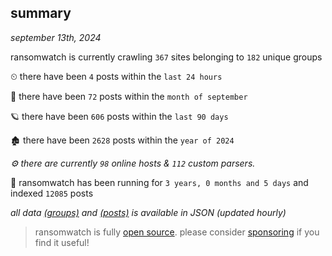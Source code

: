 
## summary
_september 13th, 2024_

ransomwatch is currently crawling `367` sites belonging to `182` unique groups

⏲ there have been `4` posts within the `last 24 hours`

🦈 there have been `72` posts within the `month of september`

🪐 there have been `606` posts within the `last 90 days`

🏚 there have been `2628` posts within the `year of 2024`

_⚙️ there are currently `98` online hosts & `112` custom parsers._

🦕 ransomwatch has been running for `3 years, 0 months and 5 days` and indexed `12085` posts

_all data  [(groups)](http://ransomwhat.telemetry.ltd/groups) and [(posts)](http://ransomwhat.telemetry.ltd/posts) is available in JSON (updated hourly)_

> ransomwatch is fully [open source](https://github.com/joshhighet/ransomwatch#ransomwatch--). please consider [sponsoring](https://github.com/sponsors/joshhighet) if you find it useful!
